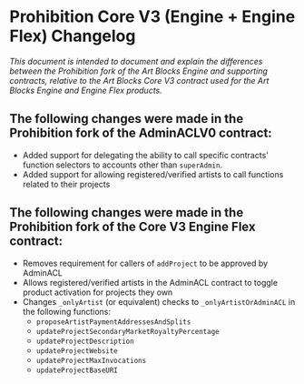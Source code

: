 # Prohibition Core V3 (Engine + Engine Flex) Changelog

_This document is intended to document and explain the differences between the Prohibition fork of the Art Blocks Engine and supporting contracts, relative to the Art Blocks Core V3 contract used for the Art Blocks Engine and Engine Flex products._

## The following changes were made in the Prohibition fork of the AdminACLV0 contract:

- Added support for delegating the ability to call specific contracts' function selectors to accounts other than `superAdmin`.
- Added support for allowing registered/verified artists to call functions related to their projects

## The following changes were made in the Prohibition fork of the Core V3 Engine Flex contract:

- Removes requirement for callers of `addProject` to be approved by AdminACL
- Allows registered/verified artists in the AdminACL contract to toggle product activation for projects they own
- Changes `_onlyArtist` (or equivalent) checks to `_onlyArtistOrAdminACL` in the following functions:
    * `proposeArtistPaymentAddressesAndSplits`
    * `updateProjectSecondaryMarketRoyaltyPercentage`
    * `updateProjectDescription`
    * `updateProjectWebsite`
    * `updateProjectMaxInvocations`
    * `updateProjectBaseURI`

